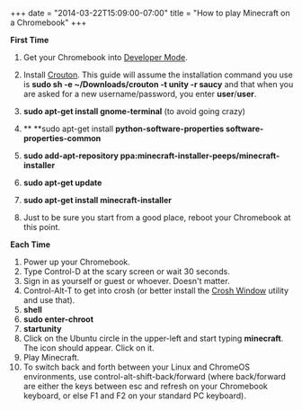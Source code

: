﻿+++
date = "2014-03-22T15:09:00-07:00"
title = "How to play Minecraft on a Chromebook"
+++



**First Time**

  1. Get your Chromebook into [Developer Mode](http://www.chromium.org/chromium-os/developer-information-for-chrome-os-devices).
  2. Install [Crouton](https://github.com/dnschneid/crouton). This guide will assume the installation command you use is **sudo sh -e ~/Downloads/crouton -t unity -r saucy** and that when you are asked for a new username/password, you enter **user**/**user**.  

  3. **sudo apt-get install gnome-terminal** (to avoid going crazy)
  4. ** **sudo apt-get install **python-software-properties software-properties-common**
  5. **sudo add-apt-repository ppa:minecraft-installer-peeps/minecraft-installer**
  6. **sudo apt-get update**
  7. **sudo apt-get install minecraft-installer**
  8. Just to be sure you start from a good place, reboot your Chromebook at this point.

**Each Time**

  1. Power up your Chromebook.
  2. Type Control-D at the scary screen or wait 30 seconds.
  3. Sign in as yourself or guest or whoever. Doesn't matter.
  4. Control-Alt-T to get into crosh (or better install the [Crosh Window](https://chrome.google.com/webstore/detail/crosh-window/nhbmpbdladcchdhkemlojfjdknjadhmh) utility and use that).
  5. **shell**
  6. **sudo enter-chroot**
  7. **startunity**
  8. Click on the Ubuntu circle in the upper-left and start typing **minecraft**. The icon should appear. Click on it.
  9. Play Minecraft.
  10. To switch back and forth between your Linux and ChromeOS environments, use control-alt-shift-back/forward (where back/forward are either the keys between esc and refresh on your Chromebook keyboard, or else F1 and F2 on your standard PC keyboard).

